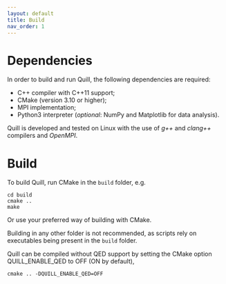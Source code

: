 ```yaml
---
layout: default
title: Build
nav_order: 1
---
```


# Dependencies

In order to build and run Quill, the following dependencies are required:
* C++ compiler with C++11 support;
* CMake (version 3.10 or higher);
* MPI implementation;
* Python3 interpreter (*optional*: NumPy and Matplotlib for data analysis).

Quill is developed and tested on Linux with the use of *g++* and *clang++* compilers and *OpenMPI*.

# Build

To build Quill, run CMake in the `build` folder, e.g.
```
cd build
cmake ..
make
```
Or use your preferred way of building with CMake.

Building in any other folder is not recommended, as scripts rely on executables being present in the `build` folder.

Quill can be compiled without QED support by setting the CMake option QUILL_ENABLE_QED to OFF (ON by default),
```
cmake .. -DQUILL_ENABLE_QED=OFF
```